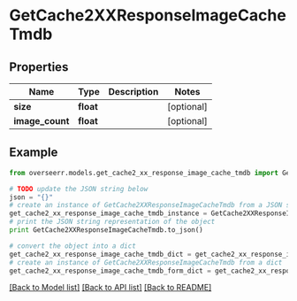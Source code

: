 # GetCache2XXResponseImageCacheTmdb


## Properties

Name | Type | Description | Notes
------------ | ------------- | ------------- | -------------
**size** | **float** |  | [optional] 
**image_count** | **float** |  | [optional] 

## Example

```python
from overseerr.models.get_cache2_xx_response_image_cache_tmdb import GetCache2XXResponseImageCacheTmdb

# TODO update the JSON string below
json = "{}"
# create an instance of GetCache2XXResponseImageCacheTmdb from a JSON string
get_cache2_xx_response_image_cache_tmdb_instance = GetCache2XXResponseImageCacheTmdb.from_json(json)
# print the JSON string representation of the object
print GetCache2XXResponseImageCacheTmdb.to_json()

# convert the object into a dict
get_cache2_xx_response_image_cache_tmdb_dict = get_cache2_xx_response_image_cache_tmdb_instance.to_dict()
# create an instance of GetCache2XXResponseImageCacheTmdb from a dict
get_cache2_xx_response_image_cache_tmdb_form_dict = get_cache2_xx_response_image_cache_tmdb.from_dict(get_cache2_xx_response_image_cache_tmdb_dict)
```
[[Back to Model list]](../README.md#documentation-for-models) [[Back to API list]](../README.md#documentation-for-api-endpoints) [[Back to README]](../README.md)


